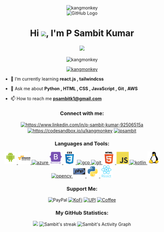 <div align="center">
<img src="https://res.cloudinary.com/kangmonkey/image/upload/v1647574794/20220318_0848071_udh4he.gif" alt="kangmonkey" width="350"/></div>
<div align="center">

<img src="https://res.cloudinary.com/kangmonkey/image/upload/v1647284560/octo_pwmwut.gif" alt="GitHub Logo" width="150" height="150" />

</div>
<h1 align="center">Hi <img src="https://media.giphy.com/media/hvRJCLFzcasrR4ia7z/giphy.gif" width="28">, I'm P Sambit Kumar</h1>
<h3 align="center"><img src="https://readme-typing-svg.herokuapp.com?font=Ubuntu&color=F745AD&background=AA539700&center=true&lines=A+Tech-Enthusiast;Computer+Science+Engineer;Web-Designer;Android+Custom+Roms+Developer&font=Fira%20Code&center=true&width=380&height=50"></h3>

<p align="center"> <img src="https://komarev.com/ghpvc/?username=kangmonkey&label=Profile%20views&color=0e75b6&style=flat" alt="kangmonkey" /> </p>

<p align="center"> <a href="https://github.com/ryo-ma/github-profile-trophy"><img src="https://github-profile-trophy.vercel.app/?username=kangmonkey" alt="kangmonkey" /></a> </p>

- 🌱 I’m currently learning **react.js , tailwindcss**

- 💬 Ask me about **Python , HTML , CSS , JavaScript , Git , AWS**

- 📫 How to reach me **psambitk1@gmail.com**

<h3 align="center">Connect with me:</h3>
<p align="center">
<a href="https://www.linkedin.com/in/p-sambit-kumar-92506515a" target="blank"><img align="center" src="https://raw.githubusercontent.com/rahuldkjain/github-profile-readme-generator/master/src/images/icons/Social/linked-in-alt.svg" alt="https://www.linkedin.com/in/p-sambit-kumar-92506515a" height="30" width="40" /></a>
<a href="https://codesandbox.io/u/kangmonkey" target="blank"><img align="center" src="https://raw.githubusercontent.com/rahuldkjain/github-profile-readme-generator/master/src/images/icons/Social/codesandbox.svg" alt="https://codesandbox.io/u/kangmonkey" height="30" width="40" /></a>
<a href="https://instagram.com/ipsambit" target="blank"><img align="center" src="https://raw.githubusercontent.com/rahuldkjain/github-profile-readme-generator/master/src/images/icons/Social/instagram.svg" alt="ipsambit" height="30" width="40" /></a>
</p>

<h3 align="center">Languages and Tools:</h3>
<p align="center"> <a href="https://developer.android.com" target="_blank" rel="noreferrer"> <img src="https://raw.githubusercontent.com/devicons/devicon/master/icons/android/android-original-wordmark.svg" alt="android" width="40" height="40"/> </a> <a href="https://aws.amazon.com" target="_blank" rel="noreferrer"> <img src="https://raw.githubusercontent.com/devicons/devicon/master/icons/amazonwebservices/amazonwebservices-original-wordmark.svg" alt="aws" width="40" height="40"/> </a> <a href="https://azure.microsoft.com/en-in/" target="_blank" rel="noreferrer"> <img src="https://www.vectorlogo.zone/logos/microsoft_azure/microsoft_azure-icon.svg" alt="azure" width="40" height="40"/> </a> <a href="https://getbootstrap.com" target="_blank" rel="noreferrer"> <img src="https://raw.githubusercontent.com/devicons/devicon/master/icons/bootstrap/bootstrap-plain-wordmark.svg" alt="bootstrap" width="40" height="40"/> </a> <a href="https://www.w3schools.com/css/" target="_blank" rel="noreferrer"> <img src="https://raw.githubusercontent.com/devicons/devicon/master/icons/css3/css3-original-wordmark.svg" alt="css3" width="40" height="40"/> </a> <a href="https://cloud.google.com" target="_blank" rel="noreferrer"> <img src="https://www.vectorlogo.zone/logos/google_cloud/google_cloud-icon.svg" alt="gcp" width="40" height="40"/> </a> <a href="https://git-scm.com/" target="_blank" rel="noreferrer"> <img src="https://www.vectorlogo.zone/logos/git-scm/git-scm-icon.svg" alt="git" width="40" height="40"/> </a> <a href="https://www.w3.org/html/" target="_blank" rel="noreferrer"> <img src="https://raw.githubusercontent.com/devicons/devicon/master/icons/html5/html5-original-wordmark.svg" alt="html5" width="40" height="40"/> </a> <a href="https://developer.mozilla.org/en-US/docs/Web/JavaScript" target="_blank" rel="noreferrer"> <img src="https://raw.githubusercontent.com/devicons/devicon/master/icons/javascript/javascript-original.svg" alt="javascript" width="40" height="40"/> </a> <a href="https://kotlinlang.org" target="_blank" rel="noreferrer"> <img src="https://www.vectorlogo.zone/logos/kotlinlang/kotlinlang-icon.svg" alt="kotlin" width="40" height="40"/> </a> <a href="https://www.linux.org/" target="_blank" rel="noreferrer"> <img src="https://raw.githubusercontent.com/devicons/devicon/master/icons/linux/linux-original.svg" alt="linux" width="40" height="40"/> </a> <a href="https://opencv.org/" target="_blank" rel="noreferrer"> <img src="https://www.vectorlogo.zone/logos/opencv/opencv-icon.svg" alt="opencv" width="40" height="40"/> </a> <a href="https://www.php.net" target="_blank" rel="noreferrer"> <img src="https://raw.githubusercontent.com/devicons/devicon/master/icons/php/php-original.svg" alt="php" width="40" height="40"/> </a> <a href="https://www.python.org" target="_blank" rel="noreferrer"> <img src="https://raw.githubusercontent.com/devicons/devicon/master/icons/python/python-original.svg" alt="python" width="40" height="40"/> </a> <a href="https://reactjs.org/" target="_blank" rel="noreferrer"> <img src="https://raw.githubusercontent.com/devicons/devicon/master/icons/react/react-original-wordmark.svg" alt="react" width="40" height="40"/> </a> </p>

<h3 align="center">Support Me:</h3>
<p align="center"
<a href="https://paypal.me/sambit2cool"><img width="50px" alt="PayPal" title="Paypal" src="https://res.cloudinary.com/kangmonkey/image/upload/v1647269440/paypal_rmozot.svg"/></a>
<a href="https://ko-fi.com/sambit2cool"><img width="50px" alt="KoFi" title="Ko-fi" src="https://res.cloudinary.com/kangmonkey/image/upload/v1647269440/kofi_fvyzjm.svg"/></a>
<a href="https://res.cloudinary.com/kangmonkey/image/upload/v1647271084/P_SAMBIT_KUMAR1646361039732_ztkyfl.jpg"><img width="50px" alt="UPI" title="Paytm" src="https://res.cloudinary.com/kangmonkey/image/upload/v1647271179/paytm_lygglt.svg"/></a>
<a href="https://buymeacoffee.com/sambit2cool"><img width="50px" alt="Coffee" title="BuyMeCoffee" src="https://res.cloudinary.com/kangmonkey/image/upload/v1647269440/buymeacoffee_im7pmw.svg"/></a>
</p>

<h3 align="center">My GitHub Statistics:</h3>
<p align="center">
<img src="https://github-readme-stats.vercel.app/api?username=kangmonkey&show_icons=true&theme=outrun&no-frame=true"/>

<img title="My GitHub Streak" alt="Sambit's streak" src="https://github-readme-streak-stats.herokuapp.com/?user=kangmonkey&theme=monokai-metallian&hide_border=true"/>
<img alt="Sambit's Activity Graph" src="https://denvercoder1-activity-graph.herokuapp.com/graph/?username=kangmonkey&bg_color=1F222E&color=F8D866&line=F85D7F&point=FFFFFF&hide_border=true" /></a>
</a>



 



